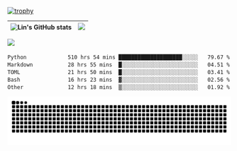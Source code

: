[![trophy](https://github-profile-trophy.vercel.app/?username=ocss884&column=7)](https://github.com/ocss884)

| ![Lin's GitHub stats](https://github-readme-stats.vercel.app/api?username=ocss884&show_icons=true&hide_border=True&count_private=true) | ![](https://github-readme-streak-stats.herokuapp.com?user=ocss884&hide_border=true&date_format=M%20j%5B%2C%20Y%5D&ring=7EDDCF&fire=7EDDCF") |
| ------------------------------------------------------------ | ------------------------------------------------------------ |

![](https://komarev.com/ghpvc/?username=ocss884&color=brightgreen)

<!--START_SECTION:waka-->

```txt
Python             510 hrs 54 mins ████████████████████░░░░░   79.67 %
Markdown           28 hrs 55 mins  █░░░░░░░░░░░░░░░░░░░░░░░░   04.51 %
TOML               21 hrs 50 mins  █░░░░░░░░░░░░░░░░░░░░░░░░   03.41 %
Bash               16 hrs 23 mins  ▓░░░░░░░░░░░░░░░░░░░░░░░░   02.56 %
Other              12 hrs 18 mins  ▒░░░░░░░░░░░░░░░░░░░░░░░░   01.92 %
```

<!--END_SECTION:waka-->

<p align="center">
   <img src="https://github.com/ocss884/ocss884/blob/output/github-snake.svg" alt="snake">
</p>
